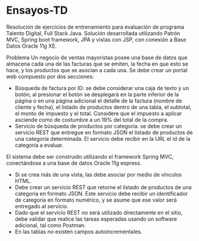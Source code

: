 # Ensayos-TD

Resolución de ejercicios de entrenamiento para evaluación de programa Talento Digital, Full Stack Java.
Solución desarrollada utilizando Patrón MVC, Spring boot framework, JPA y vistas con JSP, con conexión a Base Datos Oracle 11g XE.

Problema
Un negocio de ventas mayoristas posee una base de datos que almacena cada una de las facturas
que se emiten, la fecha en que esto se hace, y los productos que se asocian a cada una. 
Se debe crear un portal web compuesto por dos secciones:

- Búsqueda de factura por ID: se debe considerar una caja de texto y un botón; al presionar
el botón se desplegará en la parte inferior de la página o en una página adicional el detalle
de la factura (nombre de cliente y fecha), el listado de productos dentro de una tabla, el
subtotal, el monto de impuesto y el total. Considere que el impuesto a aplicar asciende
como de costumbre a un 19% del total de la compra.
- Servicio de búsqueda de productos por categoría: se debe crear un servicio REST que
entregue en formato JSON el listado de productos de una categoría determinada. El
servicio debe recibir en la URL el id de la categoría a evaluar.

El sistema debe ser construido utilizando el framework Spring MVC, conectándose a una
base de datos Oracle 11g express.
- Si se crea más de una vista, las debe asociar por medio de vínculos HTML.
- Debe crear un servicio REST que retorne el listado de productos de una categoría en
formato JSON. Este servicio debe recibir un identificador de categoría en formato
numérico, y se asume que ese valor será entregado al servicio.
- Dado que el servicio REST no será utilizado directamente en el sitio, debe validar que
realice las tareas esperadas usando un software adicional, tal como Postman.
- En las tablas no existen campos autoincrementales. 
